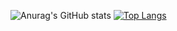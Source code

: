 ![Anurag's GitHub stats](https://github-readme-stats.vercel.app/api?username=BigLad23&show_icons=true&theme=dracula) [![Top Langs](https://github-readme-stats.vercel.app/api/top-langs/?username=BigLad23&langs_count=8)](https://github.com/anuraghazra/github-readme-stats)









